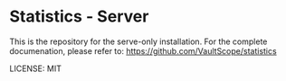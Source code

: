 # Statistics - Server
This is the repository for the serve-only installation. For the complete documenation, please refer to: 
https://github.com/VaultScope/statistics

LICENSE: MIT